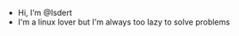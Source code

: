 - Hi, I’m @Isdert
- I'm a linux lover but I'm always too lazy to solve problems

<!---
Isdert/Isdert is a ✨ special ✨ repository because its `README.md` (this file) appears on your GitHub profile.
You can click the Preview link to take a look at your changes.
--->
<!---
#ifdef GL_FRAGMENT_PRECISION_HIGH

precision highp float;

#else

precision mediump float;

#endif

uniform float time;

uniform int pointerCount;

uniform vec3 pointers[10];

uniform vec2 resolution;

void main(void) {

	float mx = max(resolution.x, resolution.y);	vec2 uv = gl_FragCoord.xy / mx;

	vec3 color = vec3(

		uv,

		0.25 + 0.5 * sin(time));

	for (int n = 0; n < pointerCount; ++n) {

		vec3 hole = vec3(sin(1.5 - distance(

			uv,

			pointers[n].xy / mx) * 8.0));

		color = mix(color, hole, -0.5);

	}
--->

